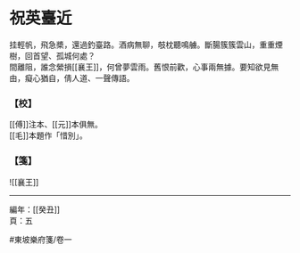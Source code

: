 # 祝英臺近

挂輕帆，飛急槳，還過釣臺路。酒病無聊，攲枕聽鳴艣。斷腸簇簇雲山，重重煙樹，回首望、孤城何處？\
間離阻，誰念縈損[[襄王]]，何曾夢雲雨。舊恨前歡，心事兩無據。要知欲見無由，癡心猶自，倩人道、一聲傳語。

### 【校】

[[傅]]注本、[[元]]本俱無。\
[[毛]]本題作「惜別」。

### 【箋】

![[襄王]]

---

編年：[[癸丑]]\
頁：五

#東坡樂府箋/卷一
